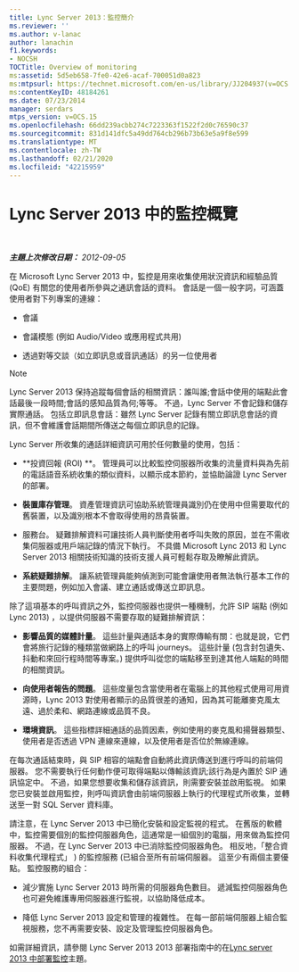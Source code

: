 ```yaml
---
title: Lync Server 2013：監控簡介
ms.reviewer: ''
ms.author: v-lanac
author: lanachin
f1.keywords:
- NOCSH
TOCTitle: Overview of monitoring
ms:assetid: 5d5eb658-7fe0-42e6-acaf-700051d0a823
ms:mtpsurl: https://technet.microsoft.com/en-us/library/JJ204937(v=OCS.15)
ms:contentKeyID: 48184261
ms.date: 07/23/2014
manager: serdars
mtps_version: v=OCS.15
ms.openlocfilehash: 66dd239acbb274c7223363f1522f2d0c76590c37
ms.sourcegitcommit: 831d141dfc5a49dd764cb296b73b63e5a9f8e599
ms.translationtype: MT
ms.contentlocale: zh-TW
ms.lasthandoff: 02/21/2020
ms.locfileid: "42215959"
---
```

<div data-xmlns="http://www.w3.org/1999/xhtml">

<div class="topic" data-xmlns="http://www.w3.org/1999/xhtml" data-msxsl="urn:schemas-microsoft-com:xslt" data-cs="https://msdn.microsoft.com/">

<div data-asp="https://msdn2.microsoft.com/asp">

# <a name="overview-of-monitoring-in-lync-server-2013"></a>Lync Server 2013 中的監控概覽

</div>

<div id="mainSection">

<div id="mainBody">

<span> </span>

_**主題上次修改日期：** 2012-09-05_

在 Microsoft Lync Server 2013 中，監控是用來收集使用狀況資訊和經驗品質 (QoE) 有關您的使用者所參與之通訊會話的資料。 會話是一個一般字詞，可涵蓋使用者對下列專案的連線：

  - 會議

  - 會議模態 (例如 Audio/Video 或應用程式共用) 

  - 透過對等交談（如立即訊息或音訊通話）的另一位使用者

<div>


> [!NOTE]  
> Lync Server 2013 保持追蹤每個會話的相關資訊：誰叫誰;會話中使用的端點此會話最後一段時間;會話的感知品質為何;等等。 不過，Lync Server 不會記錄和儲存實際通話。 包括立即訊息會話：雖然 Lync Server 記錄有關立即訊息會話的資訊，但不會維護會話期間所傳送之每個立即訊息的記錄。



</div>

Lync Server 所收集的通話詳細資訊可用於任何數量的使用，包括：

  - **投資回報 (ROI) **。 管理員可以比較監控伺服器所收集的流量資料與為先前的電話語音系統收集的類似資料，以顯示成本節約，並協助論證 Lync Server 的部署。

  - **裝置庫存管理**。 資產管理資訊可協助系統管理員識別仍在使用中但需要取代的舊裝置，以及識別根本不會取得使用的昂貴裝置。

  - 服務台。 疑難排解資料可讓技術人員判斷使用者呼叫失敗的原因，並在不需收集伺服器或用戶端記錄的情況下執行。 不具備 Microsoft Lync 2013 和 Lync Server 2013 相關技術知識的技術支援人員可輕鬆存取及瞭解此資訊。

  - **系統疑難排解**。 讓系統管理員能夠偵測到可能會讓使用者無法執行基本工作的主要問題，例如加入會議、建立通話或傳送立即訊息。

除了這項基本的呼叫資訊之外，監控伺服器也提供一種機制，允許 SIP 端點 (例如 Lync 2013) ，以提供伺服器不需要存取的疑難排解資訊：

  - **影響品質的媒體計量**。 這些計量與通話本身的實際傳輸有關：也就是說，它們會將旅行記錄的種類當做網路上的呼叫 journeys。 這些計量 (包含封包遺失、抖動和來回行程時間等專案。) 提供呼叫從您的端點移至到達其他人端點的時間的相關資訊。

  - **向使用者報告的問題**。 這些度量包含當使用者在電腦上的其他程式使用可用資源時，Lync 2013 對使用者顯示的品質很差的通知，因為其可能離麥克風太遠、過於柔和、網路連線或品質不良。

  - **環境資訊**。 這些指標詳細通話的品質因素，例如使用的麥克風和揚聲器類型、使用者是否透過 VPN 連線來連線，以及使用者是否位於無線連線。

在每次通話結束時，與 SIP 相容的端點會自動將此資訊傳送到進行呼叫的前端伺服器。 您不需要執行任何動作便可取得端點以傳輸該資訊;該行為是內置於 SIP 通訊協定中。 不過，如果您想要收集和儲存該資訊，則需要安裝並啟用監視。 如果您已安裝並啟用監控，則呼叫資訊會由前端伺服器上執行的代理程式所收集，並轉送至一對 SQL Server 資料庫。

請注意，在 Lync Server 2013 中已簡化安裝和設定監視的程式。 在舊版的軟體中，監控需要個別的監控伺服器角色，這通常是一組個別的電腦，用來做為監控伺服器。 不過，在 Lync Server 2013 中已消除監控伺服器角色。 相反地，「整合資料收集代理程式」 ) 的監控服務 (已組合至所有前端伺服器。 這至少有兩個主要優點。 監控服務的組合：

  - 減少實施 Lync Server 2013 時所需的伺服器角色數目。 遞減監控伺服器角色也可避免維護專用伺服器進行監視，以協助降低成本。

  - 降低 Lync Server 2013 設定和管理的複雜性。 在每一部前端伺服器上組合監視服務，您不再需要安裝、設定及管理監控伺服器角色。

如需詳細資訊，請參閱 Lync Server 2013 2013 部署指南中的在[Lync server 2013 中部署監控](lync-server-2013-deploying-monitoring.md)主題。

</div>

<span> </span>

</div>

</div>

</div>

